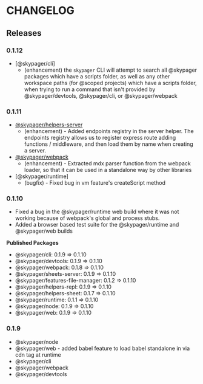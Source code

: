 # CHANGELOG

## Releases

### 0.1.12

- [@skypager/cli]
    - (enhancement) the `skypager` CLI will attempt to search all @skypager packages which have a scripts folder, as well as any other 
    workspace paths (for @scoped projects) which have a scripts folder, when trying to run a command that isn't provided by @skypager/devtools, @skypager/cli, or @skypager/webpack

### 0.1.11

- [@skypager/helpers-server](src/helpers/server)
    - (enhancement) - Added endpoints registry in the server helper.  The endpoints registry allows us to register express route adding functions / middleware, and then load them by name when creating a server.
- [@skypager/webpack](src/devtools/webpack) 
    - (enhancement) - Extracted mdx parser function from the webpack loader, so that it can be used in a standalone way by other libraries
- [@skypager/runtime] 
    - (bugfix) - Fixed bug in vm feature's createScript method

### 0.1.10

- Fixed a bug in the @skypager/runtime web build where it was not working because of webpack's global and process stubs.
- Added a browser based test suite for the @skypager/runtime and @skypager/web builds

**Published Packages**
  - @skypager/cli: 0.1.9 => 0.1.10
  - @skypager/devtools: 0.1.9 => 0.1.10
  - @skypager/webpack: 0.1.8 => 0.1.10
  - @skypager/sheets-server: 0.1.9 => 0.1.10
  - @skypager/features-file-manager: 0.1.2 => 0.1.10
  - @skypager/helpers-repl: 0.1.9 => 0.1.10
  - @skypager/helpers-sheet: 0.1.7 => 0.1.10
  - @skypager/runtime: 0.1.1 => 0.1.10
  - @skypager/node: 0.1.9 => 0.1.10
  - @skypager/web: 0.1.9 => 0.1.10
  
### 0.1.9

- @skypager/node
- @skypager/web - added babel feature to load babel standalone in via cdn tag at runtime
- @skypager/cli
- @skypager/webpack
- @skypager/devtools
